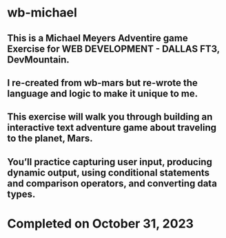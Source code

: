 # wb-michael
## This is a Michael Meyers Adventire game Exercise for WEB DEVELOPMENT - DALLAS FT3, DevMountain.
## I re-created from wb-mars but re-wrote the language and logic to make it unique to me.
## This exercise will walk you through building an interactive text adventure game about traveling to the planet, Mars. 
## You’ll practice capturing user input, producing dynamic output, using conditional statements and comparison operators, and converting data types.
# Completed on October 31, 2023
